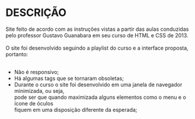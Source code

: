 # DESCRIÇÃO
Site feito de acordo com as instruções vistas a partir das aulas conduzidas</br> 
pelo professor Gustavo Guanabara em seu curso de HTML e CSS de 2013.</br>
</br>
O site foi desenvolvido seguindo a playlist do curso e a interface proposta, portanto:</br>
</br>
  * Não é responsivo;</br>
  * Há algumas tags que se tornaram obsoletas;</br>
  * Durante o curso o site foi desenvolvido em uma janela de navegador minimizada, ou seja,</br>
pode ser que quando maximizada alguns elementos como o menu e o ícone de óculos</br>
fiquem em uma disposição diferente da esperada;</br>

